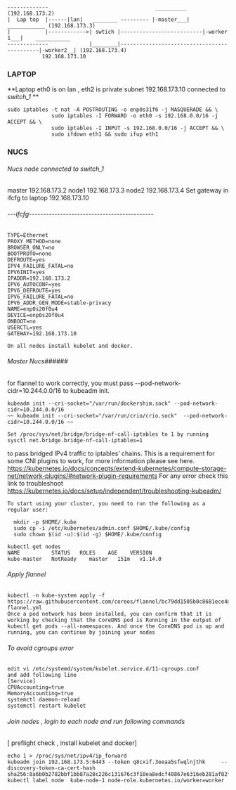 ```
-------------                                  __________ (192.168.173.2)  
|  Lap top  |------|lan|   ________ --------- |-master___|     ____________ (192.168.173.3)  
|           |------------>| swtich |--------------------------|-worker 1___|    ___________ 
-------------             |________|--------------------------------------------|-worker2__| (192.168.173.4)
           192.168.173.10         
```
### LAPTOP ###
**Laptop eth0 is  on lan , eth2 is private subnet 192.168.173.10 connected to _switch_1_ **
```
sudo iptables -t nat -A POSTROUTING -o enp0s31f6 -j MASQUERADE && \
              sudo iptables -I FORWARD -o eth0 -s 192.168.0.0/16 -j ACCEPT && \ 
              sudo iptables -I INPUT -s 192.168.0.0/16 -j ACCEPT && \
              sudo ifdown eth1 && sudo ifup eth1
```              
              
### NUCS ###
###### Nucs node connected to switch_1 ######
master 192.168.173.2
node1 192.168.173.3
node2 192.168.173.4
Set gateway in ifcfg to laptop 192.168.173.10
###### ---ifcfg-------------------------------------------- ######
```
TYPE=Ethernet
PROXY_METHOD=none
BROWSER_ONLY=no
BOOTPROTO=none
DEFROUTE=yes
IPV4_FAILURE_FATAL=no
IPV6INIT=yes
IPADDR=192.168.173.2
IPV6_AUTOCONF=yes
IPV6_DEFROUTE=yes
IPV6_FAILURE_FATAL=no
IPV6_ADDR_GEN_MODE=stable-privacy
NAME=enp0s20f0u4
DEVICE=enp0s20f0u4
ONBOOT=no
USERCTL=yes
GATEWAY=192.168.173.10
```

```
On all nodes install kubelet and docker.
```

###### Master Nucs######
for flannel to work correctly, you must pass --pod-network-cidr=10.244.0.0/16 to kubeadm init.
```
kubeadm init --cri-socket="/var/run/dockershim.sock" --pod-network-cidr=10.244.0.0/16
~~ kubeadm init --cri-socket="/var/run/crio/crio.sock"  --pod-network-cidr=10.244.0.0/16 ~~
```

```
Set /proc/sys/net/bridge/bridge-nf-call-iptables to 1 by running sysctl net.bridge.bridge-nf-call-iptables=1 
```
to pass bridged IPv4 traffic to iptables’ chains. This is a requirement for some CNI plugins to work, 
for more information please see here. https://kubernetes.io/docs/concepts/extend-kubernetes/compute-storage-net/network-plugins/#network-plugin-requirements
For any error check this link to troubleshoot
https://kubernetes.io/docs/setup/independent/troubleshooting-kubeadm/

```
To start using your cluster, you need to run the following as a regular user:

  mkdir -p $HOME/.kube
  sudo cp -i /etc/kubernetes/admin.conf $HOME/.kube/config
  sudo chown $(id -u):$(id -g) $HOME/.kube/config
```
```
kubectl get nodes
NAME          STATUS   ROLES    AGE    VERSION
kube-master   NotReady    master   151m   v1.14.0
```
###### Apply flannel ######
```
kubectl -n kube-system apply -f https://raw.githubusercontent.com/coreos/flannel/bc79dd1505b0c8681ece4de4c0d86c5cd2643275/Documentation/kube-flannel.yml
Once a pod network has been installed, you can confirm that it is working by checking that the CoreDNS pod is Running in the output of kubectl get pods --all-namespaces. And once the CoreDNS pod is up and running, you can continue by joining your nodes
```
###### To avoid cgroups error ######
```
edit vi /etc/systemd/system/kubelet.service.d/11-cgroups.conf
and add following line
[Service]
CPUAccounting=true
MemoryAccounting=true
systemctl daemon-reload
systemctl restart kubelet
```

###### Join nodes , login to each node and run following commands ######
[ preflight check , install kubelet and docker]
```
echo 1 > /proc/sys/net/ipv4/ip_forward
kubeadm join 192.168.173.5:6443 --token q8cxif.3eeaa5sfwqlnjthk     --discovery-token-ca-cert-hash sha256:8a6b0b2782bbf1bb87a28c226c131676c3f10ea8edcf40867e6316eb281af82f
kubectl label node  kube-node-1 node-role.kubernetes.io/worker=worker
```
